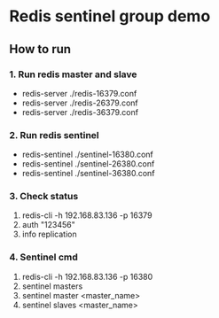 # Redis sentinel group demo

## How to run

### 1. Run redis master and slave
* redis-server ./redis-16379.conf
* redis-server ./redis-26379.conf
* redis-server ./redis-36379.conf

### 2. Run redis sentinel
* redis-sentinel ./sentinel-16380.conf
* redis-sentinel ./sentinel-26380.conf
* redis-sentinel ./sentinel-36380.conf

### 3. Check status
1. redis-cli -h 192.168.83.136 -p 16379
2. auth "123456"
3. info replication

### 4. Sentinel cmd
1. redis-cli -h 192.168.83.136 -p 16380
2. sentinel masters
3. sentinel master <master_name>
4. sentinel slaves <master_name>